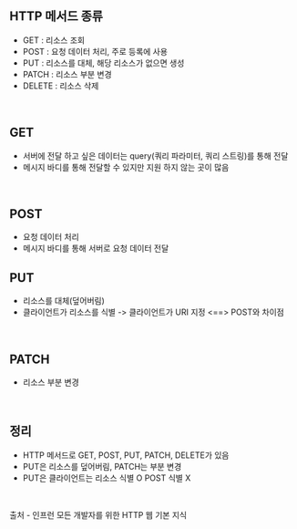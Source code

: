 ## **HTTP 메서드 종류**
* GET : 리소스 조회  
* POST : 요청 데이터 처리, 주로 등록에 사용  
* PUT : 리소스를 대체, 해당 리소스가 없으면 생성  
* PATCH : 리소스 부분 변경  
* DELETE : 리소스 삭제

</br>

## **GET**
* 서버에 전달 하고 싶은 데이터는 query(쿼리 파라미터, 쿼리 스트링)를 통해 전달  
* 메시지 바디를 통해 전달할 수 있지만 지원 하지 않는 곳이 많음

</br>

## **POST**
* 요청 데이터 처리  
* 메시지 바디를 통해 서버로 요청 데이터 전달

## **PUT**
* 리소스를 대체(덮어버림)  
* 클라이언트가 리소스를 식별 -> 클라이언트가 URI 지정 <==> POST와 차이점

</br>

## **PATCH**
* 리소스 부분 변경

</br>

## **정리**
* HTTP 메서드로 GET, POST, PUT, PATCH, DELETE가 있음  
* PUT은 리소스를 덮어버림, PATCH는 부분 변경  
* PUT은 클라이언트는 리소스 식별 O POST 식별 X

</br>

출처 - 인프런 모든 개발자를 위한 HTTP 웹 기본 지식
